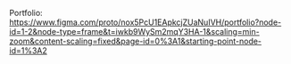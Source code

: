 Portfolio: https://www.figma.com/proto/nox5PcU1EApkcjZUaNuIVH/portfolio?node-id=1-2&node-type=frame&t=iwkb9WySm2mqY3HA-1&scaling=min-zoom&content-scaling=fixed&page-id=0%3A1&starting-point-node-id=1%3A2
